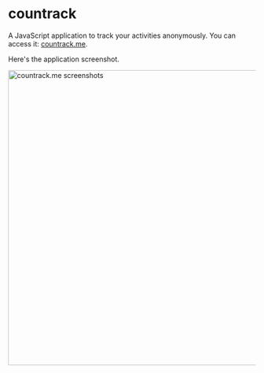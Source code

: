 countrack
=========

A JavaScript application to track your activities anonymously. You can access it: [countrack.me](http://countrack.me).

Here's the application screenshot.

<a href="http://www.flickr.com/photos/94921037@N05/9654303220/" title="countrack.me screenshots by v33ra, on Flickr"><img src="http://farm8.staticflickr.com/7452/9654303220_fbe8facf08_c.jpg" width="800" height="600" alt="countrack.me screenshots"></a>
